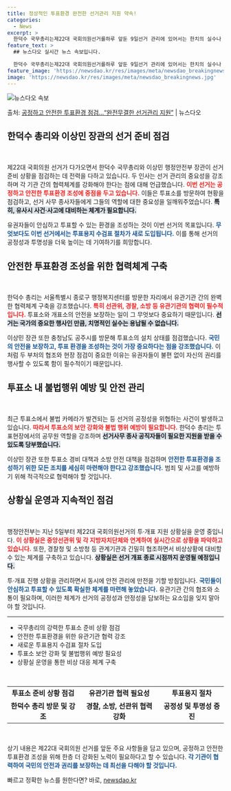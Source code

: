 ```yaml
---
title: 정상적인 투표환경 완전한 선거관리 지원 약속!
categories:
  - News
excerpt: >
  한덕수 국무총리는제22대 국회의원선거를하루 앞둔 9일선거 관리에 있어서는 한치의 실수나 오점이 있어서는 안되…
feature_text: >
  ## 뉴스다오 실시간 뉴스 속보입니다.

  한덕수 국무총리는제22대 국회의원선거를하루 앞둔 9일선거 관리에 있어서는 한치의 실수나 오점이 있어서는 안되…
feature_image: 'https://newsdao.kr/res/images/meta/newsdao_breakingnews.jpg'
image: 'https://newsdao.kr/res/images/meta/newsdao_breakingnews.jpg'
---
```


![뉴스다오 속보](https://newsdao.kr/res/images/meta/newsdao_breakingnews.jpg)

<p>출처: <a href="https://newsdao.kr/3556" rel="dofollow">공정하고 안전한 투표환경 점검…“완전무결한 선거관리 지원”</a> | 뉴스다오</p>

<h2 data-ke-size="size26">한덕수 총리와 이상민 장관의 선거 준비 점검</h2>

<p data-ke-size="size16">&nbsp;</p>

제22대 국회의원 선거가 다가오면서 한덕수 국무총리와 이상민 행정안전부 장관이 선거 준비 상황을 점검하는 데 전력을 다하고 있습니다. 두 인사는 선거 관리의 중요성을 강조하며 각 기관 간의 협력체계를 강화해야 한다는 점에 대해 언급했습니다. <b><span style="color: #ee2323;">이번 선거는 공정하고 안전한 투표환경 조성에 중점을 두고 있습니다.</span></b> 이들은 투표소를 방문하여 현황을 점검하고, 선거 사무 종사자들에게 그들의 역할에 대한 중요성을 일깨워주었습니다. <b><span style="background-color: #21538527;">특히, 유사시 사건·사고에 대비하는 체계가 필요합니다.</span></b>

유권자들이 안심하고 투표할 수 있는 환경을 조성하는 것이 이번 선거의 목표입니다. <b><span style="color: #1a5490;">무엇보다도 이번 선거에서는 투표용지 수검표 절차가 새로 도입됩니다.</span></b> 이를 통해 선거의 공정성과 투명성을 더욱 높이는 데 기여하기를 희망합니다.

<h2 data-ke-size="size26">안전한 투표환경 조성을 위한 협력체계 구축</h2>

<p data-ke-size="size16">&nbsp;</p>

한덕수 총리는 서울특별시 종로구 행정복지센터를 방문한 자리에서 유관기관 간의 완벽한 협력체계 구축을 강조했습니다. <b><span style="color: #ee2323;">특히 선관위, 경찰, 소방 등 유관기관의 협력이 필수적입니다.</span></b> 투표소와 개표소의 안전을 보장하는 일이 그 무엇보다 중요하기 때문입니다. <b><span style="background-color: #21538527;">선거는 국가의 중요한 행사인 만큼, 치명적인 실수는 용납될 수 없습니다.</span></b>

이상민 장관 또한 충청남도 공주시를 방문해 투표소의 설치 상태를 점검했습니다. <b><span style="color: #1a5490;">국민의 안전을 보장하고, 투표 환경을 조성하는 것이 가장 중요하다는 점을 강조했습니다.</span></b> 이처럼 두 부처의 협조와 현장 점검이 중요한 이유는 유권자들이 불편 없이 자신의 권리를 행사할 수 있도록 함이 필수적이기 때문입니다.

<h2 data-ke-size="size26">투표소 내 불법행위 예방 및 안전 관리</h2>

<p data-ke-size="size16">&nbsp;</p>

최근 투표소에서 불법 카메라가 발견되는 등 선거의 공정성을 위협하는 사건이 발생하고 있습니다. <b><span style="color: #ee2323;">따라서 투표소의 보안 강화와 불법 행위 예방이 필요합니다.</span></b> 한덕수 총리는 투표현장에서의 공무원 역할을 강조하며 <b><span style="background-color: #21538527;">선거사무 종사 공직자들이 필요한 지원을 받을 수 있도록 당부했습니다.</span></b>

이상민 장관 또한 투표소 경비 대책과 소방 안전 대책을 점검하며 <b><span style="color: #1a5490;">안전한 투표환경을 조성하기 위한 모든 조치를 세심히 마련해야 한다고 강조했습니다.</span></b> 범죄 및 사고를 예방하기 위해 적극적으로 협력해야 할 것입니다. 

<h2 data-ke-size="size26">상황실 운영과 지속적인 점검</h2>

<p data-ke-size="size16">&nbsp;</p>

행정안전부는 지난 5일부터 제22대 국회의원선거의 투·개표 지원 상황실을 운영 중입니다. <b><span style="color: #ee2323;">이 상황실은 중앙선관위 및 각 지방자치단체와 연계하여 실시간으로 상황을 파악하고 있습니다.</span></b> 또한, 경찰청 및 소방청 등 관계기관과 긴밀히 협조하면서 비상상황에 대비할 수 있는 체계를 구축하고 있습니다. <b><span style="background-color: #21538527;">상황실은 선거 개표 종료 시점까지 운영될 예정입니다.</span></b>

투·개표 진행 상황을 관리하면서 동시에 안전 관리에 만전을 기할 방침입니다. <b><span style="color: #1a5490;">국민들이 안심하고 투표할 수 있도록 확실한 체계를 마련해 놓았습니다.</span></b> 유관기관 간의 협조와 소통이 필요하며, 이러한 체계가 선거의 공정성과 안정성을 담보하는 요소임을 잊지 말아야 할 것입니다.

<hr>

<ul>
<li>국무총리의 강력한 투표소 준비 상황 점검</li>
<li>안전한 투표환경을 위한 유관기관 협력 강조</li>
<li>새로운 투표용지 수검표 절차 도입</li>
<li>투표소 보안 강화 및 불법행위 예방 필요성</li>
<li>상황실 운영을 통한 비상 대응 체계 구축</li>
</ul>

<p data-ke-size="size16">&nbsp;</p> 

<table style="width: 100%">
<tr>
<td style="text-align: center; height: 17px;"><b>투표소 준비 상황 점검</b></td>
<td style="text-align: center; height: 17px;"><b>유관기관 협력 필요성</b></td>
<td style="text-align: center; height: 17px;"><b>투표용지 절차</b></td>
</tr>
<tr>
<td style="text-align: center; height: 17px;"><b>한덕수 총리 방문 및 강조</b></td>
<td style="text-align: center; height: 17px;"><b>경찰, 소방, 선관위 협력 강화</b></td>
<td style="text-align: center; height: 17px;"><b>공정성 및 투명성 증진</b></td>
</tr>
</table>

<p data-ke-size="size16">&nbsp;</p>

상기 내용은 제22대 국회의원 선거를 앞둔 주요 사항들을 담고 있으며, 공정하고 안전한 투표환경 조성을 위해 한층 더 강화된 노력이 필요하다고 할 수 있습니다. <b><span style="color: #1a5490;">각 기관이 협력하여 국민의 안전과 권리를 보장하는 데 최선을 다해야 할 것입니다.</span></b> 

빠르고 정확한 뉴스를 원한다면? 바로, <a href="https://newsdao.kr" rel="dofollow">newsdao.kr</a>


